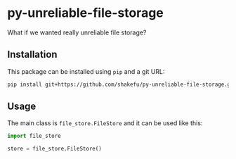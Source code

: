 # py-unreliable-file-storage

What if we wanted really unreliable file storage?

## Installation

This package can be installed using `pip` and a git URL:

```bash
pip install git+https://github.com/shakefu/py-unreliable-file-storage.git
```

## Usage

The main class is `file_store.FileStore` and it can be used like this:

```python
import file_store

store = file_store.FileStore()

```
